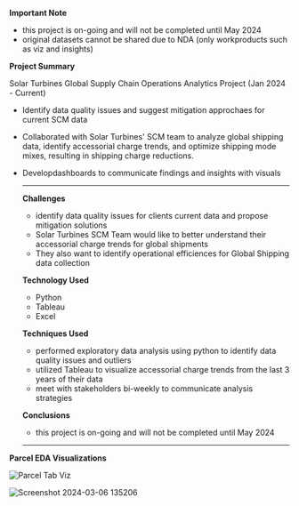 **Important Note**
- this project is on-going and will not be completed until May 2024
- original datasets cannot be shared due to NDA (only workproducts such as viz and insights)

**Project Summary**

Solar Turbines Global Supply Chain Operations Analytics Project (Jan 2024 - Current)

- Identify data quality issues and suggest mitigation approchaes for current SCM data 
- Collaborated with Solar Turbines' SCM team to analyze global shipping data, identify accessorial charge trends, and optimize shipping mode mixes, resulting in shipping charge reductions.
- Developdashboards to communicate findings and insights with visuals
  ________________________
  **Challenges**
  - identify data quality issues for clients current data and propose mitigation solutions
  - Solar Turbines SCM Team would like to better understand their accessorial charge trends for global shipments
  - They also want to identify operational efficiences for Global Shipping data collection 
 
  **Technology Used**
  - Python
  - Tableau
  - Excel

  **Techniques Used**
  - performed exploratory data analysis using python to identify data quality issues and outliers
  - utilized Tableau to visualize accessorial charge trends from the last 3 years of their data
  - meet with stakeholders bi-weekly to communicate analysis strategies 

  **Conclusions**
  - this project is on-going and will not be completed until May 2024 
  ________________________

**Parcel EDA Visualizations**

![Parcel Tab Viz](https://github.com/samgeles/Solar-Turbines/assets/143467895/1158fc88-b1b3-41f7-b46b-1889064c1eb2)

![Screenshot 2024-03-06 135206](https://github.com/samgeles/Solar-Turbines/assets/143467895/93105047-61ef-4d8d-8159-fafb60890615)


